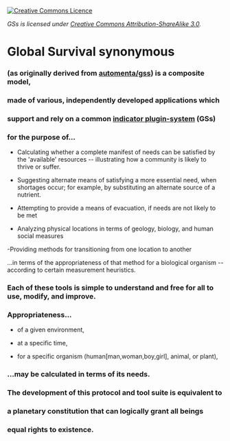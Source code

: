 [![Creative Commons Licence](http://i.creativecommons.org/l/by-sa/3.0/nz/88x31.png)](http://creativecommons.org/licenses/by-sa/3.0/nz/deed.en_GB) 

*GSs is licensed under [Creative Commons Attribution-ShareAlike 3.0](http://creativecommons.org/licenses/by-sa/3.0/).*

# Global Survival synonymous
### (as originally derived from [automenta/gss](http://github.com/automenta/gss)) is a composite model,
### made of various, independently developed applications which 
### support and rely on a common [indicator plugin-system](http://groups.google.com/forum/#!topic/global-survival/Ojw4KXNzTZ4) (GSs) 
### for the purpose of...

 * Calculating whether a complete manifest of needs can be satisfied by the 'available' resources -- illustrating how a community is likely to thrive or suffer.

 * Suggesting alternate means of satisfying a more essential need, when shortages occur; for example, by substituting an alternate source of a nutrient.

 * Attempting to provide a means of evacuation, if needs are not likely to be met

 * Analyzing physical locations in terms of geology, biology, and human social measures

 -Providing methods for transitioning from one location to another

...in terms of the appropriateness of that method for a biological organism -- according to certain measurement heuristics.

### Each of these tools is simple to understand and free for all to use, modify, and improve.


### Appropriateness...

  * of a given environment,

  * at a specific time,

  * for a specific organism (human[man,woman,boy,girl], animal, or plant),

### ...may be calculated in terms of its needs.

### The development of this protocol and tool suite is equivalent to 
### a planetary constitution that can logically grant all beings 
### equal rights to existence.

